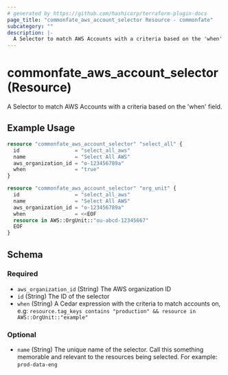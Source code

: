 ```yaml
---
# generated by https://github.com/hashicorp/terraform-plugin-docs
page_title: "commonfate_aws_account_selector Resource - commonfate"
subcategory: ""
description: |-
  A Selector to match AWS Accounts with a criteria based on the 'when' field.
---
```


# commonfate_aws_account_selector (Resource)

A Selector to match AWS Accounts with a criteria based on the 'when' field.

## Example Usage

```terraform
resource "commonfate_aws_account_selector" "select_all" {
  id                  = "select_all_aws"
  name                = "Select All AWS"
  aws_organization_id = "o-123456789a"
  when                = "true"
}

resource "commonfate_aws_account_selector" "org_unit" {
  id                  = "select_all_aws"
  name                = "Select All AWS"
  aws_organization_id = "o-123456789a"
  when                = <<EOF
  resource in AWS::OrgUnit::"ou-abcd-12345667"
  EOF
}
```

<!-- schema generated by tfplugindocs -->
## Schema

### Required

- `aws_organization_id` (String) The AWS organization ID
- `id` (String) The ID of the selector
- `when` (String) A Cedar expression with the criteria to match accounts on, e.g: `resource.tag_keys contains "production" && resource in AWS::OrgUnit::"example"`

### Optional

- `name` (String) The unique name of the selector. Call this something memorable and relevant to the resources being selected. For example: `prod-data-eng`


